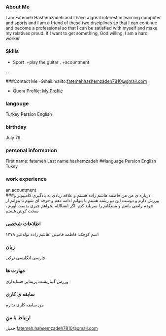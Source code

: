 ### About Me
I am Fatemeh Hashemzadeh and I have a great interest in learning computer and sports and I am a friend of these two disciplines so that I can continue and become a professional so that I can be satisfied with myself and make my relatives proud. If I want to get something, God willing, I am a hard worker
### Skills
 + Sport
.+play the guitar
. +acountment

.
.

###Contact Me
-Gmail:mailto:fatemehhashemzadeh7810@gmail.com
- Quera Profile: <a href="https://quera.ir/profile/fatemehhashemzadeh7810">My Profile</a>
### langouge
 Turkey
 Persion
 English
### birthday
July 79
### personal information
First name: fatemeh
Last name:hashemzadeh
##language
Persion
English
Tukey
### work experience
an acountment  
###درباره ی من
من فاطمه هاشم زاده هستم و علاقه زیادی به یادگیری کامپیوتر و ورزش دارم و دوست این دو رشته هستم تا بتوانم ادامه دهم و حرفه ای شوم تا بتوانم از خودم راضی باشم و بستگانم را سربلند کنم. اگر انشاالله بخواهم چیزی بدست آورم ، سخت کوش هستم 
### اطلاعات شخصی 
اسم کوچک: فاطمه
فامیلی :هاشم زاده
تولد:تیر ۱۳۷۹
### زبان
فارسی 
انگلیسی 
ترکی
### مهارت ها
ورزش
گیتاریست
پریمایر
حسابداری
### سابقه ی کاری 
من سابقه کاری ندارم
### ارتباط با من
جمیل fatemeh.hahsemzadeh7810@gmail.com
